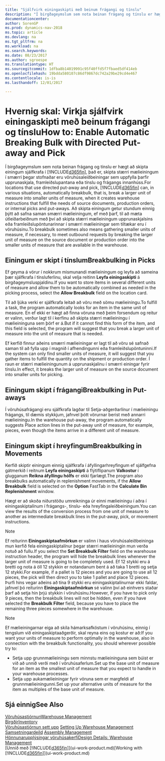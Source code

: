 ```yaml
---
title: "Sjálfvirk einingaskipti með beinum frágangi og tínslu"
description: "Í birgðageymslum sem nota beinan frágang og tínslu er hægt að skipta stærri mælieiningum í smærri þegar stofnaðar eru vöruhúsaleiðbeiningar sem uppfylla þarfir upprunaskjala, framleiðslupantana eða tínslu og frágangs innanhúss."
documentationcenter: 
author: SorenGP
ms.prod: dynamics-nav-2018
ms.topic: article
ms.devlang: na
ms.tgt_pltfrm: na
ms.workload: na
ms.search.keywords: 
ms.date: 08/23/2017
ms.author: sgroespe
ms.translationtype: HT
ms.sourcegitcommit: 1dfba8b14019991c95f40ffd5f7fbaed5df414eb
ms.openlocfilehash: 19bdda580107c86df9867dc742a29be29cd4e467
ms.contentlocale: is-is
ms.lasthandoff: 12/01/2017

---
```

# <a name="how-to-enable-automatic-breaking-bulk-with-directed-put-away-and-pick"></a><span data-ttu-id="47118-103">Hvernig skal: Virkja sjálfvirk einingaskipti með beinum frágangi og tínslu</span><span class="sxs-lookup"><span data-stu-id="47118-103">How to: Enable Automatic Breaking Bulk with Directed Put-away and Pick</span></span>
<span data-ttu-id="47118-104">Í birgðageymslum sem nota beinan frágang og tínslu er hægt að skipta einingum sjálfkrafa í [!INCLUDE[d365fin](includes/d365fin_md.md)], það er, skipta stærri mælieiningum í smærri þegar stofnaðar eru vöruhúsaleiðbeiningar sem uppfylla þarfir upprunaskjala, framleiðslupantana eða tínslu og frágangs innanhúss.</span><span class="sxs-lookup"><span data-stu-id="47118-104">For locations that use directed put-away and pick, [!INCLUDE[d365fin](includes/d365fin_md.md)] can, in various situations, automatically breakbulk, that is, break a larger unit of measure into smaller units of measure, when it creates warehouse instructions that fulfill the needs of source documents, production orders, or internal picks and put-aways.</span></span> <span data-ttu-id="47118-105">Að skipta einingum getur stundum einnig þýtt að safna saman smærri mælieiningum, ef með þarf, til að mæta útleiðarbeiðnum með því að skipta stærri mælieiningum upprunaskjalsins eða framleiðslupöntunarinnar í smærri mælieiningar sem tiltækar eru í vöruhúsinu.</span><span class="sxs-lookup"><span data-stu-id="47118-105">To breakbulk sometimes also means gathering smaller units of measure, if necessary, to meet outbound requests by breaking the larger unit of measure on the source document or production order into the smaller units of measure that are available in the warehouse.</span></span>   

## <a name="breakbulking-in-picks"></a><span data-ttu-id="47118-106">Einingum er skipt í tínslum</span><span class="sxs-lookup"><span data-stu-id="47118-106">Breakbulking in Picks</span></span>  
<span data-ttu-id="47118-107">Ef geyma á vörur í nokkrum mismunandi mælieiningum og leyfa að sameina þær sjálfkrafa í tínsluferlinu, skal velja reitinn **Leyfa einingaskipti** á birgðageymsluspjaldinu.</span><span class="sxs-lookup"><span data-stu-id="47118-107">If you want to store items in several different units of measure and allow them to be automatically combined as needed in the picking process, select the **Allow Breakbulk** field on the location card.</span></span>  

<span data-ttu-id="47118-108">Til að ljúka verki er sjálfkrafa leitað að vöru með sömu mælieiningu.</span><span class="sxs-lookup"><span data-stu-id="47118-108">To fulfill a task, the program automatically looks for an item in the same unit of measure.</span></span> <span data-ttu-id="47118-109">En ef ekki er hægt að finna vöruna með þeim forsendum og reitur er valinn, verður lagt til í kerfinu að skipta stærri mælieiningu í mælieininguna sem þörf er á.</span><span class="sxs-lookup"><span data-stu-id="47118-109">But if it cannot find this form of the item, and this field is selected, the program will suggest that you break a larger unit of measure into the unit of measure that is needed.</span></span>  

<span data-ttu-id="47118-110">Ef kerfið finnur aðeins smærri mælieiningar er lagt til að vöru sé safnað saman til að fylla upp í magnið í afhendingunni eða framleiðslupöntuninni.</span><span class="sxs-lookup"><span data-stu-id="47118-110">If the system can only find smaller units of measure, it will suggest that you gather items to fulfill the quantity on the shipment or production order.</span></span> <span data-ttu-id="47118-111">Í raun er stærri mælieiningunum á upprunaskjalinu í smærri einingar fyrir tínslu.</span><span class="sxs-lookup"><span data-stu-id="47118-111">In effect, it breaks the larger unit of measure on the source document into smaller units for picking.</span></span>  

## <a name="breakbulking-in-put-aways"></a><span data-ttu-id="47118-112">Einingum skipt í frágangi</span><span class="sxs-lookup"><span data-stu-id="47118-112">Breakbulking in Put-aways</span></span>  
<span data-ttu-id="47118-113">Í vöruhúsafrágangi eru sjálfkrafa lagðar til Setja-aðgerðarlínur í mælieiningu frágangs, til dæmis stykkjum, jafnvel þótt vörurnar berist með annarri mælieiningu.</span><span class="sxs-lookup"><span data-stu-id="47118-113">In the warehouse put-away, the program automatically suggests Place action lines in the put-away unit of measure, for example, pieces, even though the items arrive in a different unit of measure.</span></span>  

## <a name="breakbulking-in-movements"></a><span data-ttu-id="47118-114">Einingum skipt í hreyfingum</span><span class="sxs-lookup"><span data-stu-id="47118-114">Breakbulking in Movements</span></span>  
<span data-ttu-id="47118-115">Kerfið skiptir einingum einnig sjálfkrafa í áfyllingarhreyfingum ef sjálfgefna gátmerkið í reitnum **Leyfa einingaskipti** á flýtiflipanum **Valkostur** í glugganum **Reikna áfyllingu hólfs** er ekki fjarlægt.</span><span class="sxs-lookup"><span data-stu-id="47118-115">The program also breakbulks automatically in replenishment movements, if the **Allow Breakbulk** field is selected on the **Option** FastTab in the **Calculate Bin Replenishment** window.</span></span>  

<span data-ttu-id="47118-116">Hægt er að skoða niðurstöðu umreikninga úr einni mælieiningu í aðra í einingaskiptalínum í frágangs-, tínslu- eða hreyfingaleiðbeiningum.</span><span class="sxs-lookup"><span data-stu-id="47118-116">You can view the results of the conversion process from one unit of measure to another as intermediate breakbulk lines in the put-away, pick, or movement instructions.</span></span>  

> [!NOTE]  
>  <span data-ttu-id="47118-117">Ef reiturinn **Einingaskiptaafmörkun** er valinn í haus vöruhúsaleiðbeininga mun kerfið fela einingaskiptalínur þegar stærri mælieiningin mun verða notuð að fullu.</span><span class="sxs-lookup"><span data-stu-id="47118-117">If you select the **Set Breakbulk Filter** field on the warehouse instruction header, the program will hide the breakbulk lines whenever the larger unit of measure is going to be completely used.</span></span> <span data-ttu-id="47118-118">Ef 12 stykki eru á bretti og nota á öll 12 stykkin er notandanum bent á að taka 1 bretti og setja 12 stykki.</span><span class="sxs-lookup"><span data-stu-id="47118-118">For example, if a pallet is 12 pieces and you are going to use all 12 pieces, the pick will then direct you to take 1 pallet and place 12 pieces.</span></span> <span data-ttu-id="47118-119">Þurfi hins vegar aðeins að tína 9 stykki eru einingaskiptalínurnar ekki faldar, jafnvel þó reiturinn **Einingaskiptaafmörkun** sé valinn því að einhvers staðar þarf að setja hin þrjú stykkin í vöruhúsinu.</span><span class="sxs-lookup"><span data-stu-id="47118-119">However, if you have to pick only 9 pieces, then the breakbulk lines will not be hidden, even if you have selected the **Breakbulk Filter** field, because you have to place the remaining three pieces somewhere in the warehouse.</span></span>  

> [!NOTE]  
>  <span data-ttu-id="47118-120">Ef mælieiningarnar eiga að skila hámarksafköstum í vöruhúsinu, einnig í tengslum við einingaskiptaaðgerðir, skal reyna eins og kostur er að:</span><span class="sxs-lookup"><span data-stu-id="47118-120">If you want your units of measure to perform optimally in the warehouse, also in connection with the breakbulk functionality, you should wherever possible try to:</span></span>  
>   
> - <span data-ttu-id="47118-121">Setja upp grunnmælieiningu sem minnstu mælieininguna sem búist er við að unnið verði með í vöruhúsaferlum.</span><span class="sxs-lookup"><span data-stu-id="47118-121">Set up the base unit of measure for an item as the smallest unit of measure that you expect to handle in your warehouse processes.</span></span>  
> - <span data-ttu-id="47118-122">Setja upp aukamælieiningar fyrir vöruna sem er margfeldi af grunnmælieiningunni.</span><span class="sxs-lookup"><span data-stu-id="47118-122">Set up your alternative units of measure for the item as multiples of the base unit of measure.</span></span>  

## <a name="see-also"></a><span data-ttu-id="47118-123">Sjá einnig</span><span class="sxs-lookup"><span data-stu-id="47118-123">See Also</span></span>  
[<span data-ttu-id="47118-124">Vöruhúsastjórnun</span><span class="sxs-lookup"><span data-stu-id="47118-124">Warehouse Management</span></span>](warehouse-manage-warehouse.md)  
[<span data-ttu-id="47118-125">Birgðir</span><span class="sxs-lookup"><span data-stu-id="47118-125">Inventory</span></span>](inventory-manage-inventory.md)  
<span data-ttu-id="47118-126">[Vöruhúsastjórnun sett upp](warehouse-setup-warehouse.md)   </span><span class="sxs-lookup"><span data-stu-id="47118-126">[Setting Up Warehouse Management](warehouse-setup-warehouse.md)   </span></span>  
<span data-ttu-id="47118-127">[Samsetningardeild](assembly-assemble-items.md)  </span><span class="sxs-lookup"><span data-stu-id="47118-127">[Assembly Management](assembly-assemble-items.md)  </span></span>  
[<span data-ttu-id="47118-128">Hönnunarupplýsingar vöruhúsakerfi</span><span class="sxs-lookup"><span data-stu-id="47118-128">Design Details: Warehouse Management</span></span>](design-details-warehouse-management.md)  
<span data-ttu-id="47118-129">[Unnið með [!INCLUDE[d365fin](includes/d365fin_md.md)]](ui-work-product.md)</span><span class="sxs-lookup"><span data-stu-id="47118-129">[Working with [!INCLUDE[d365fin](includes/d365fin_md.md)]](ui-work-product.md)</span></span>  

